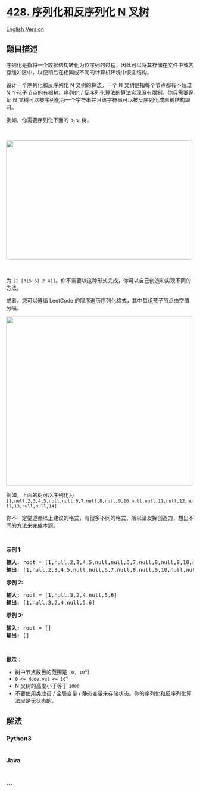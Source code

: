 # [428. 序列化和反序列化 N 叉树](https://leetcode.cn/problems/serialize-and-deserialize-n-ary-tree)

[English Version](/solution/0400-0499/0428.Serialize%20and%20Deserialize%20N-ary%20Tree/README_EN.md)

## 题目描述

<!-- 这里写题目描述 -->

<p>序列化是指将一个数据结构转化为位序列的过程，因此可以将其存储在文件中或内存缓冲区中，以便稍后在相同或不同的计算机环境中恢复结构。</p>

<p>设计一个序列化和反序列化 N 叉树的算法。一个 N 叉树是指每个节点都有不超过 N 个孩子节点的有根树。序列化 / 反序列化算法的算法实现没有限制。你只需要保证 N 叉树可以被序列化为一个字符串并且该字符串可以被反序列化成原树结构即可。</p>

<p>例如，你需要序列化下面的 <code>3-叉</code> 树。</p>

<p>&nbsp;</p>

<p><img src="https://cdn.jsdelivr.net/gh/doocs/leetcode@main/solution/0400-0499/0428.Serialize%20and%20Deserialize%20N-ary%20Tree/images/narytreeexample.png" style="height: 321px; width: 500px;" /></p>

<p>&nbsp;</p>

<p>为&nbsp;<code>[1 [3[5 6] 2 4]]</code>。你不需要以这种形式完成，你可以自己创造和实现不同的方法。</p>

<p>或者，您可以遵循 LeetCode 的层序遍历序列化格式，其中每组孩子节点由空值分隔。</p>

<p><img alt="" src="https://cdn.jsdelivr.net/gh/doocs/leetcode@main/solution/0400-0499/0428.Serialize%20and%20Deserialize%20N-ary%20Tree/images/sample_4_964.png" style="height: 454px; width: 500px;" /></p>

<p>例如，上面的树可以序列化为 <code>[1,null,2,3,4,5,null,null,6,7,null,8,null,9,10,null,null,11,null,12,null,13,null,null,14]</code></p>

<p>你不一定要遵循以上建议的格式，有很多不同的格式，所以请发挥创造力，想出不同的方法来完成本题。</p>

<p>&nbsp;</p>

<p><strong>示例 1:</strong></p>

<pre>
<strong>输入:</strong> root = [1,null,2,3,4,5,null,null,6,7,null,8,null,9,10,null,null,11,null,12,null,13,null,null,14]
<strong>输出:</strong> [1,null,2,3,4,5,null,null,6,7,null,8,null,9,10,null,null,11,null,12,null,13,null,null,14]
</pre>

<p><strong>示例 2:</strong></p>

<pre>
<strong>输入:</strong> root = [1,null,3,2,4,null,5,6]
<strong>输出:</strong> [1,null,3,2,4,null,5,6]
</pre>

<p><strong>示例 3:</strong></p>

<pre>
<strong>输入:</strong> root = []
<strong>输出:</strong> []
</pre>

<p>&nbsp;</p>

<p><strong>提示：</strong></p>

<ul>
	<li>树中节点数目的范围是 <code>[0,&nbsp;10<sup>4</sup>]</code>.</li>
	<li><code>0 &lt;= Node.val &lt;= 10<sup>4</sup></code></li>
	<li>N 叉树的高度小于等于 <code>1000</code></li>
	<li>不要使用类成员 / 全局变量 / 静态变量来存储状态。你的序列化和反序列化算法应是无状态的。</li>
</ul>

## 解法

<!-- 这里可写通用的实现逻辑 -->

<!-- tabs:start -->

### **Python3**

<!-- 这里可写当前语言的特殊实现逻辑 -->

```python

```

### **Java**

<!-- 这里可写当前语言的特殊实现逻辑 -->

```java

```

### **...**

```

```

<!-- tabs:end -->
